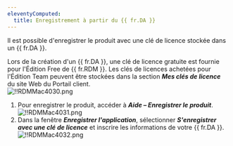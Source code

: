 ```yaml
---
eleventyComputed:
  title: Enregistrement à partir du {{ fr.DA }}
---
```

Il est possible d'enregistrer le produit avec une clé de licence stockée dans un {{ fr.DA }}.  

Lors de la création d'un {{ fr.DA }}, une clé de licence gratuite est fournie pour l'Édition Free de {{ fr.RDM }}. Les clés de licences achetées pour l'Édition Team peuvent être stockées dans la section ***Mes clés de licence*** du site Web du Portail client.  
![!!RDMMac4030.png](https://webdevolutions.azureedge.net/docs/fr/rdm/mac/RdmMac4030.png) 

1. Pour enregistrer le produit, accéder à ***Aide – Enregistrer le produit***.  
![!!RDMMac4031.png](https://webdevolutions.azureedge.net/docs/fr/rdm/mac/RdmMac4031.png) 
1. Dans la fenêtre ***Enregistrer l'application***, sélectionner ***S'enregistrer avec une clé de licence*** et inscrire les informations de votre {{ fr.DA }}. 
![!!RDMMac4032.png](https://webdevolutions.azureedge.net/docs/fr/rdm/mac/RdmMac4032.png) 

